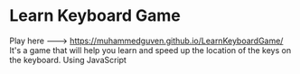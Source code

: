# Learn Keyboard Game
Play here --->    https://muhammedguven.github.io/LearnKeyboardGame/
It's a game that will help you learn and speed up the location of the keys on the keyboard.
Using JavaScript
